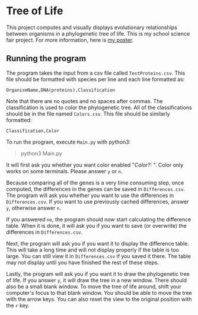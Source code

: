 # Tree of Life
This project computes and visually displays evolutionary relationships between organisms in a phylogenetic tree of life.
This is my school science fair project. For more information, here is [my poster](https://docs.google.com/presentation/d/1ZFbB2NnCSu-uEfBxhHiZNMwZ4gwRRBCNIpv-P3tdPbo/edit?usp=sharing).

## Running the program
The program takes the input from a csv file called `TestProteins.csv`. This file should be formatted with species per line and each line formatted as:

    OrganismName,DNA(proteins),Classification

Note that there are no quotes and no spaces after commas. The classification is used to color the phylogenetic tree. All of the classifications should be in the file named `Colors.csv`. This file should be similarly formatted:

    Classification,Color

To run the program, execute `Main.py` with python3:
> python3 Main.py

It will first ask you whether you want color enabled "*Color?:* ". Color only works on some terminals. Please answer `y` or `n`.

Because comparing all of the genes is a very time consuming step, once computed, the differences in the genes can be saved in `Differences.csv`. The program will ask you whether you want to use the differences in `Differences.csv`. If you want to use previously cached differences, answer `y`, otherwise answer `n`.

If you answered `no`, the program should now start calculating the difference table. When it is done, it will ask you if you want to save (or overwrite) the differences in `Differences.csv`.

Next, the program will ask you if you want it to display the difference table. This will take a long time and will not display properly if the table is too large. You can still view it in `Differences.csv` if you saved it there. The table may not display until you have finished the rest of these steps.

Lastly, the program will ask you if you want it to draw the phylogenetic tree of life. If you answer `y`, it will draw the tree in a new window. There should also be a small blank window.
To move the tree of life around, shift your computer's focus to that blank window. You should be able to move the tree with the arrow keys. You can also reset the view to the original position with the `r` key.
